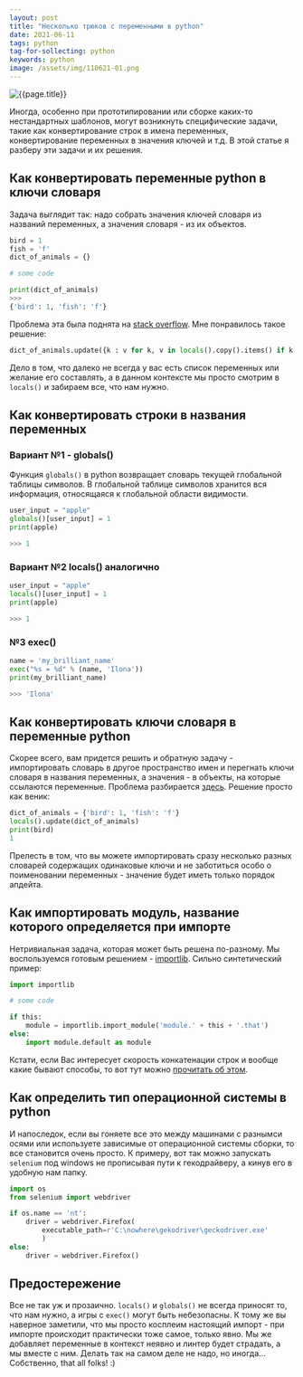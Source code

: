 ```yaml
---
layout: post
title: "Несколько трюков с переменными в python"
date: 2021-06-11
tags: python
tag-for-sollecting: python
keywords: python
image: /assets/img/110621-01.png
---
```


![{{page.title}}](../../..{{page.image}})

Иногда, особенно при прототипировании или сборке каких-то нестандартных шаблонов, могут возникнуть специфические задачи, такие как конвертирование строк в имена переменных, конвертирование переменных в значения ключей и т.д. В этой статье я разберу эти задачи и их решения.

## Как конвертировать переменные python в ключи словаря

Задача выглядит так: надо собрать значения ключей словаря из названий переменных, а значения словаря - из их объектов.

```python
bird = 1
fish = 'f'
dict_of_animals = {}

# some code

print(dict_of_animals)
>>>
{'bird': 1, 'fish': 'f'}
```

Проблема эта была поднята на [stack overflow](https://stackoverflow.com/questions/3972872/python-variables-as-keys-to-dict). Мне понравилось такое решение:

```python
dict_of_animals.update({k : v for k, v in locals().copy().items() if k[:2] != '__' and k != 'dict_of_animals'})
```

Дело в том, что далеко не всегда у вас есть список переменных или желание его составлять, а в данном контексте мы просто смотрим в `locals()` и забираем все, что нам нужно.

## Как конвертировать строки в названия переменных

### Вариант №1 - globals()

Функция `globals()` в python возвращает словарь текущей глобальной таблицы символов. В глобальной таблице символов хранится вся информация, относящаяся к глобальной области видимости.

```python
user_input = "apple"
globals()[user_input] = 1
print(apple)

>>> 1
```

### Вариант №2 locals() аналогично

```python
user_input = "apple"
locals()[user_input] = 1
print(apple)

>>> 1
```

### №3 exec()

```python
name = 'my_brilliant_name'
exec("%s = %d" % (name, 'Ilona'))
print(my_brilliant_name)

>>> 'Ilona'
```

## Как конвертировать ключи словаря в переменные python

Скорее всего, вам придется решить и обратную задачу - импортировать словарь в другое пространство имен и перегнать ключи словаря в названия переменных, а значения - в объекты, на которые ссылаются переменные. Проблема разбирается [здесь](https://stackoverflow.com/questions/18090672/convert-dictionary-entries-into-variables-python). Решение просто как веник:

```python
dict_of_animals = {'bird': 1, 'fish': 'f'}
locals().update(dict_of_animals)
print(bird)
1
```

Прелесть в том, что вы можете импортировать сразу несколько разных словарей содержащих одинаковые ключи и не заботиться особо о поименовании переменных - значение будет иметь только порядок апдейта.

## Как импортировать модуль, название которого определяется при импорте

Нетривиальная задача, которая может быть решена по-разному. Мы воспользуемся готовым решением - [importlib](https://docs.python.org/3/library/importlib.html). Сильно синтетический пример:

```python
import importlib

# some code

if this:
    module = importlib.import_module('module.' + this + '.that')
else:
    import module.default as module
```

Кстати, если Вас интересует скорость конкатенации строк и вообще какие бывают способы, то вот тут можно [прочитать об этом](https://stackoverflow.com/a/38362140/15966204).

## Как определить тип операционной системы в python

И напоследок, если вы гоняете все это между машинами с разнымси осями или используете зависимые от операционной системы сборки, то все становится очень просто. К примеру, вот так можно запускать `selenium` под windows не прописывая пути к гекодрайверу, а кинув его в удобную нам папку.

```python
import os
from selenium import webdriver

if os.name == 'nt':
    driver = webdriver.Firefox(
        executable_path=r'C:\nowhere\gekodriver\geckodriver.exe'
        )
else:
    driver = webdriver.Firefox()
```

## Предостережение

Все не так уж и прозаично. `locals()` и `globals()` не всегда приносят то, что нам нужно, а игры с `exec()` могут быть небезопасны. К тому же вы наверное заметили, что мы просто косплеим настоящий импорт - при импорте происходит практически тоже самое, только явно. Мы же добавляет переменные в контекст неявно и линтер будет страдать, а мы вместе с ним. Делать так на самом деле не надо, но иногда... Собственно, that all folks! :)
